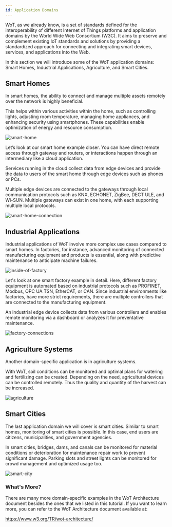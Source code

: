 ```yaml
---
id: Application Domains
---
```


WoT, as we already know, is a set of standards defined for the interoperability of different Internet of Things platforms and application domains by the World Wide Web Consortium (W3C). It aims to preserve and complement existing IoT standards and solutions by providing a standardized approach for connecting and integrating smart devices, services, and applications into the Web.

In this section we will introduce some of the WoT application domains: Smart Homes, Industrial Applications, Agriculture, and Smart Cities.

## Smart Homes

In smart homes, the ability to connect and manage multiple assets remotely over the network is highly beneficial. 

This helps within various activities within the home, such as controlling lights, adjusting room temperature, managing home appliances, and enhancing security using smartphones. These capabilities enable optimization of energy and resource consumption.

![smart-home](/img/10-Application-Domains/smart-homes.png)

Let’s look at our smart home example closer.
You can have direct remote access through gateway and routers,
or interactions happen through an intermediary like a cloud application.

Services running in the cloud collect data from edge devices and provide the data to users of the smart home through edge devices such as phones or PCs.

Multiple edge devices are connected to the gateways through local communication protocols such as KNX, ECHONET, ZigBee, DECT ULE, and Wi-SUN. Multiple gateways can exist in one home, with each supporting multiple local protocols.

![smart-home-connection](/img/10-Application-Domains/smart-home-connection.png)

## Industrial Applications

Industrial applications of WoT involve more complex use cases compared to smart homes. In factories, for instance, advanced monitoring of connected manufacturing equipment and products is essential, along with predictive maintenance to anticipate machine failures.

![inside-of-factory](/img/10-Application-Domains/inside-of-factory.png)

Let's look at one smart factory example in detail. Here, different factory equipment is automated based on industrial protocols such as PROFINET, Modbus, OPC UA TSN, EtherCAT, or CAN. Since industrial environments like factories, have more strict requirements, there are multiple controllers that are connected to the manufacturing equipment.

An industrial edge device collects data from various controllers and enables remote monitoring via a dashboard or analyzes it for preventative maintenance.

![factory-connections](/img/10-Application-Domains/factory-connections.png)

## Agriculture Systems

Another domain-specific application is in agriculture systems.

With WoT, soil conditions can be monitored and optimal plans for watering and fertilizing can be created. Depending on the need, agricultural devices can be controlled remotely. Thus the quality and quantity of the harvest can be increased.

![agriculture](/img/10-Application-Domains/agriculture.png)

## Smart Cities

The last application domain we will cover is smart cities. Similar to smart homes, monitoring of smart cities is possible. In this case, end users are citizens, municipalities, and government agencies. 

In smart cities, bridges, dams, and canals can be monitored for material conditions or deterioration for maintenance repair work to prevent significant damage. 
Parking slots and street lights can be monitored for crowd management and optimized usage too.


![smart-city](/img/10-Application-Domains/smart-city.png)


### What's More?

There are many more domain-specific examples in the WoT Architecture document besides the ones that we listed in this tutorial. If you want to learn more, you can refer to the WoT Architecture document available at:

https://www.w3.org/TR/wot-architecture/




